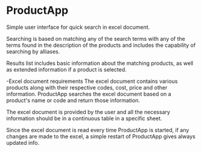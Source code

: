 # ProductApp
Simple user interface for quick search in excel document.

Searching is based on matching any of the search terms
with any of the terms found in the description of the products
and includes the capability of searching by alliases.

Results list includes basic information about the matching products,
as well as extended information if a product is selected.

-Excel document requirements
The excel document contains various products along with their respective 
codes, cost, price and other information.
ProductApp searches the excel document based on a product's name or code
and return those information.

The excel document is provided by the user and all the necessary information
should be in a continuous table in a specific sheet. 

Since the excel document is read every time ProductApp is started, if any
changes are made to the excel, a simple restart of ProductApp gives always
updated info.
